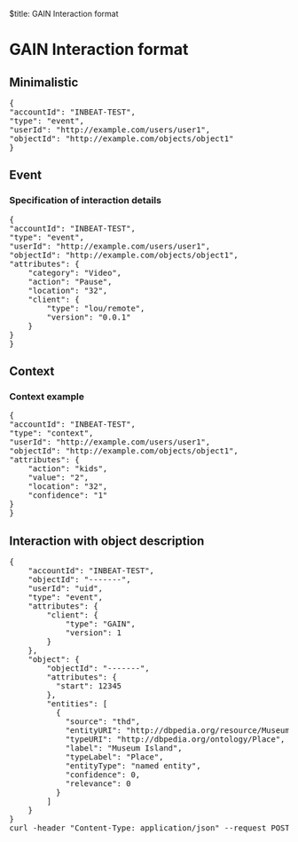 $title: GAIN Interaction format

# GAIN Interaction format

## Minimalistic
<pre>
{
"accountId": "INBEAT-TEST",
"type": "event",
"userId": "http://example.com/users/user1",
"objectId": "http://example.com/objects/object1"
}
</pre>


## Event
### Specification of interaction details
<pre>
{
"accountId": "INBEAT-TEST",
"type": "event",
"userId": "http://example.com/users/user1",
"objectId": "http://example.com/objects/object1",
"attributes": {
	"category": "Video",
	"action": "Pause",
	"location": "32",
	"client": {
	    "type": "lou/remote",
	    "version": "0.0.1"
	}
}
}
</pre>

## Context
### Context example
<pre>
{
"accountId": "INBEAT-TEST",
"type": "context",
"userId": "http://example.com/users/user1",
"objectId": "http://example.com/objects/object1",
"attributes": {
	"action": "kids",
	"value": "2",
	"location": "32",
	"confidence": "1"
}
}
</pre>

## Interaction with object description
<pre>
{
    "accountId": "INBEAT-TEST",
    "objectId": "-------",
    "userId": "uid",
    "type": "event",
    "attributes": {
        "client": {
            "type": "GAIN",
            "version": 1
        }
    },
    "object": {
        "objectId": "-------",
        "attributes": {
          "start": 12345
        },
        "entities": [
          {
            "source": "thd",
            "entityURI": "http://dbpedia.org/resource/Museum_Island",
            "typeURI": "http://dbpedia.org/ontology/Place",
            "label": "Museum Island",
            "typeLabel": "Place",
            "entityType": "named entity",
            "confidence": 0,
            "relevance": 0
          }
        ]
    }
}
curl -header "Content-Type: application/json" --request POST --data @interaction.json "http://127.0.0.1:8080/gain/listener"
</pre>